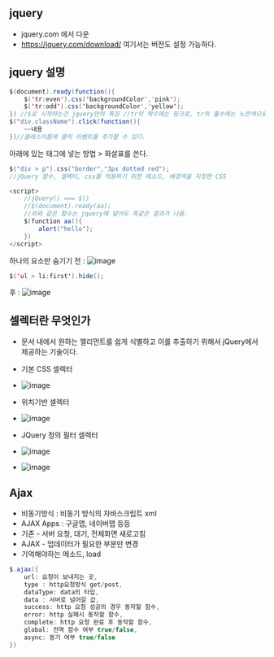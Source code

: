 ## jquery
  - jquery.com 에서 다운
  - https://jquery.com/download/ 여기서는 버전도 설정 가능하다.
## jquery 설명
```java
$(document).ready(function(){
    $('tr:even').css('backgroundColor','pink');
    $('tr:odd').css('backgroundColor','yellow');
}) //$로 시작하는건 jquery만의 특징 //tr의 짝수에는 핑크로, tr의 홀수에는 노란색으로 칠한다는 의미
$("div.className").click(function(){
    ~~내용
})//클래스이름에 클릭 이벤트를 추가할 수 있다.
```
아래에 있는 태그에 넣는 방법 > 화살표를 쓴다.
```java
$("div > p").css("border","3px dotted red");
//jQuery 함수, 셀렉터, css를 적용하기 위한 메소드, 배경색을 지정한 CSS
```

```java
<script>
    //jQuery() === $()
    //$(document).ready(aa);
    //위와 같은 함수는 jquery에 덮어도 똑같은 결과가 나옴.
    $(function aa(){
        alert("hello");
    })
</script>
```

하나의 요소만 숨기기
전 : ![image](https://user-images.githubusercontent.com/11310445/133180210-7eb0bc0d-9a1b-4e9f-aae9-171c299b085e.png)

```java
$('ul > li:first').hide();
```

후 : ![image](https://user-images.githubusercontent.com/11310445/133180259-b5afd649-e5d2-4110-8c1b-c1b2c42212cd.png)


## 셀렉터란 무엇인가
  - 문서 내에서 원하는 엘리먼트를 쉽게 식별하고 이를 추출하기 위해서 jQuery에서 제공하는 기술이다.

  - 기본 CSS 셀렉터
  - ![image](https://user-images.githubusercontent.com/11310445/133182787-0f1a8aea-0624-4826-995d-b3459d56fe91.png)
  - 위치기반 셀렉터
  - ![image](https://user-images.githubusercontent.com/11310445/133182819-7c094017-d146-461a-be29-69a65ebf831c.png)
  - JQuery 정의 필터 셀렉터
  - ![image](https://user-images.githubusercontent.com/11310445/133184088-ee1ae9b7-d53a-4cd7-94a4-a7c6774fca85.png)
  - ![image](https://user-images.githubusercontent.com/11310445/133184101-66dfb068-e503-4567-bbc4-62628a13dd87.png)

## Ajax
  - 비동기방식 : 비동기 방식의 자바스크립트 xml
  - AJAX Apps : 구글맵, 네이버맵 등등
  - 기존 - 서버 요청, 대기, 전체화면 새로고침
  - AJAX - 업데이터가 필요한 부분만 변경
  - 기억해야하는 메소드, load

```java
$.ajax({
    url: 요청이 보내지는 곳,
    type : http요청방식 get/post,
    dataType: data의 타입,
    data : 서버로 넘어갈 값,
    success: http 요청 성공의 경우 동작할 함수,
    error: http 실패시 동작할 함수,
    complete: http 요청 완료 후 동작할 함수,
    global: 전역 함수 여부 true/false,
    async: 동기 여부 true/false
})
```
